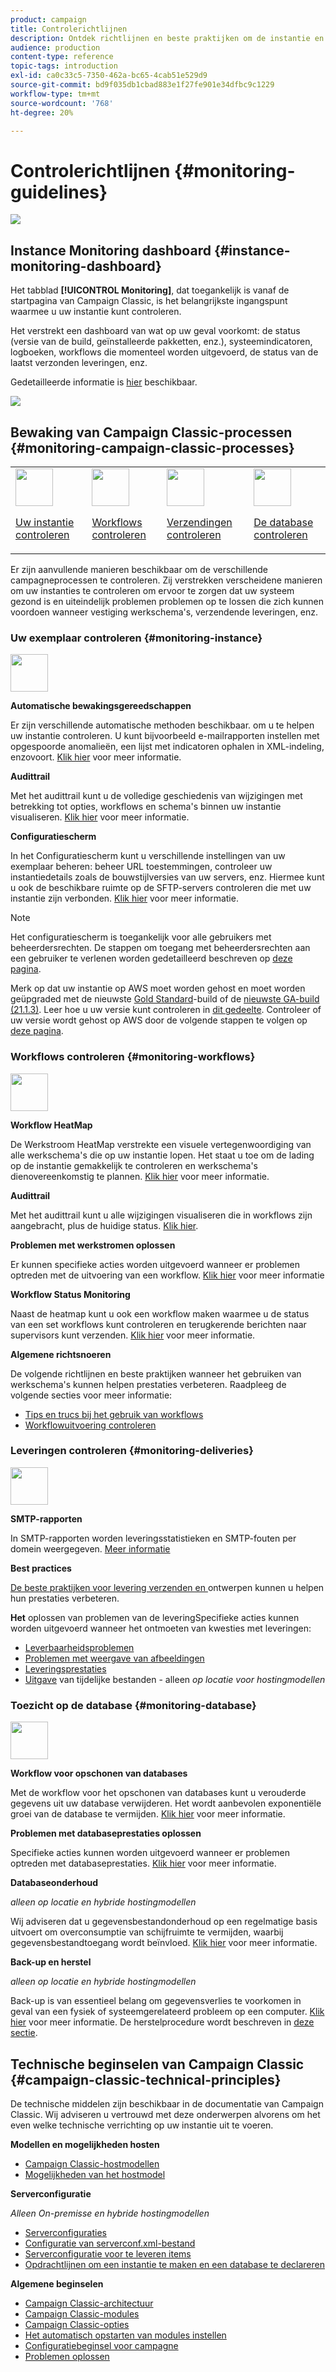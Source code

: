 ```yaml
---
product: campaign
title: Controlerichtlijnen
description: Ontdek richtlijnen en beste praktijken om de instantie en processen van de Campagne te controleren.
audience: production
content-type: reference
topic-tags: introduction
exl-id: ca0c33c5-7350-462a-bc65-4cab51e529d9
source-git-commit: bd9f035db1cbad883e1f27fe901e34dfbc9c1229
workflow-type: tm+mt
source-wordcount: '768'
ht-degree: 20%

---
```


# Controlerichtlijnen {#monitoring-guidelines}

![](../../assets/v7-only.svg)

## Instance Monitoring dashboard {#instance-monitoring-dashboard}

Het tabblad **[!UICONTROL Monitoring]**, dat toegankelijk is vanaf de startpagina van Campaign Classic, is het belangrijkste ingangspunt waarmee u uw instantie kunt controleren.

Het verstrekt een dashboard van wat op uw geval voorkomt: de status (versie van de build, geïnstalleerde pakketten, enz.), systeemindicatoren, logboeken, workflows die momenteel worden uitgevoerd, de status van de laatst verzonden leveringen, enz.

Gedetailleerde informatie is [hier](../../production/using/monitoring-processes.md) beschikbaar.

![](assets/monitoring_tab.png)

## Bewaking van Campaign Classic-processen {#monitoring-campaign-classic-processes}

<table>
<tr><td><img src="assets/do-not-localize/icon_system.svg" width="60px"><p><a href="#monitoring-instance">Uw instantie controleren</a></p></td>
<td><img src="assets/do-not-localize/icon_workflows.svg" width="60px"><p><a href="#monitoring-workflows">Workflows controleren</a></p></td>
<td><img src="assets/do-not-localize/icon_send.svg" width="60px"><p><a href="#monitoring-deliveries">Verzendingen controleren</a></p></td>
<td><img src="assets/do-not-localize/icon_database.svg" width="60px"><p><a href="#monitoring-database">De database controleren</a></p></td></tr>
</table>

Er zijn aanvullende manieren beschikbaar om de verschillende campagneprocessen te controleren. Zij verstrekken verscheidene manieren om uw instanties te controleren om ervoor te zorgen dat uw systeem gezond is en uiteindelijk problemen problemen op te lossen die zich kunnen voordoen wanneer vestiging werkschema&#39;s, verzendende leveringen, enz.

### Uw exemplaar controleren {#monitoring-instance}

<img src="assets/do-not-localize/icon_system.svg" width="60px">

**Automatische bewakingsgereedschappen**

Er zijn verschillende automatische methoden beschikbaar. om u te helpen uw instantie controleren. U kunt bijvoorbeeld e-mailrapporten instellen met opgespoorde anomalieën, een lijst met indicatoren ophalen in XML-indeling, enzovoort. [Klik hier](../../production/using/monitoring-processes.md#automatic-monitoring) voor meer informatie.

**Audittrail**

Met het audittrail kunt u de volledige geschiedenis van wijzigingen met betrekking tot opties, workflows en schema&#39;s binnen uw instantie visualiseren. [Klik hier](../../production/using/audit-trail.md) voor meer informatie.

**Configuratiescherm**

In het Configuratiescherm kunt u verschillende instellingen van uw exemplaar beheren: beheer URL toestemmingen, controleer uw instantiedetails zoals de bouwstijlversies van uw servers, enz. Hiermee kunt u ook de beschikbare ruimte op de SFTP-servers controleren die met uw instantie zijn verbonden. [Klik hier](https://experienceleague.adobe.com/docs/control-panel/using/control-panel-home.html?lang=nl) voor meer informatie.

>[!NOTE]
>
>Het configuratiescherm is toegankelijk voor alle gebruikers met beheerdersrechten. De stappen om toegang met beheerdersrechten aan een gebruiker te verlenen worden gedetailleerd beschreven op [deze pagina](https://experienceleague.adobe.com/docs/control-panel/using/discover-control-panel/managing-permissions.html?lang=nl#discover-control-panel).
>
>Merk op dat uw instantie op AWS moet worden gehost en moet worden geüpgraded met de nieuwste [Gold Standard](../../rn/using/gs-overview.md)-build of de [nieuwste GA-build (21.1.3)](../../rn/using/latest-release.md). Leer hoe u uw versie kunt controleren in [dit gedeelte](../../platform/using/launching-adobe-campaign.md#getting-your-campaign-version). Controleer of uw versie wordt gehost op AWS door de volgende stappen te volgen op [deze pagina](https://experienceleague.adobe.com/docs/control-panel/using/faq.html).

### Workflows controleren {#monitoring-workflows}

<img src="assets/do-not-localize/icon_workflows.svg" width="60px">

**Workflow HeatMap**

De Werkstroom HeatMap verstrekte een visuele vertegenwoordiging van alle werkschema&#39;s die op uw instantie lopen. Het staat u toe om de lading op de instantie gemakkelijk te controleren en werkschema&#39;s dienovereenkomstig te plannen. [Klik hier](../../workflow/using/heatmap.md) voor meer informatie.

**Audittrail**

Met het audittrail kunt u alle wijzigingen visualiseren die in workflows zijn aangebracht, plus de huidige status. [Klik hier](../../production/using/audit-trail.md).

**Problemen met werkstromen oplossen**

Er kunnen specifieke acties worden uitgevoerd wanneer er problemen optreden met de uitvoering van een workflow. [Klik hier](../../production/using/workflow-execution.md) voor meer informatie

**Workflow Status Monitoring**

Naast de heatmap kunt u ook een workflow maken waarmee u de status van een set workflows kunt controleren en terugkerende berichten naar supervisors kunt verzenden. [Klik hier](../../workflow/using/supervising-workflows.md) voor meer informatie.

**Algemene richtsnoeren**

De volgende richtlijnen en beste praktijken wanneer het gebruiken van werkschema&#39;s kunnen helpen prestaties verbeteren. Raadpleeg de volgende secties voor meer informatie:
* [Tips en trucs bij het gebruik van workflows](../../workflow/using/workflow-best-practices.md)
* [Workflowuitvoering controleren](../../workflow/using/monitoring-workflow-execution.md)

### Leveringen controleren {#monitoring-deliveries}

<img src="assets/do-not-localize/icon_send.svg" width="60px">

**SMTP-rapporten**

In SMTP-rapporten worden leveringsstatistieken en SMTP-fouten per domein weergegeven. [Meer informatie](../../production/using/monitoring-processes.md)

**Best practices**

[De beste praktijken voor levering verzenden en ](../../delivery/using/delivery-best-practices.md) ontwerpen kunnen u helpen hun prestaties verbeteren.

**Het**
oplossen van problemen van de leveringSpecifieke acties kunnen worden uitgevoerd wanneer het ontmoeten van kwesties met leveringen:
* [Leverbaarheidsproblemen](../../production/using/performance-and-throughput-issues.md#deliverability_issues)
* [Problemen met weergave van afbeeldingen](../../production/using/image-display-issues.md)
* [Leveringsprestaties](../../delivery/using/delivery-performances.md)
* [Uitgave](../../production/using/temporary-files.md)  van tijdelijke bestanden - alleen  *op locatie voor hostingmodellen*

### Toezicht op de database {#monitoring-database}

<img src="assets/do-not-localize/icon_database.svg" width="60px">

**Workflow voor opschonen van databases**

Met de workflow voor het opschonen van databases kunt u verouderde gegevens uit uw database verwijderen. Het wordt aanbevolen exponentiële groei van de database te vermijden. [Klik hier](../../production/using/database-cleanup-workflow.md) voor meer informatie.

**Problemen met databaseprestaties oplossen**

Specifieke acties kunnen worden uitgevoerd wanneer er problemen optreden met databaseprestaties. [Klik hier](../../production/using/database-performances.md) voor meer informatie.

**Databaseonderhoud**

*alleen op locatie en hybride hostingmodellen*

Wij adviseren dat u gegevensbestandonderhoud op een regelmatige basis uitvoert om overconsumptie van schijfruimte te vermijden, waarbij gegevensbestandtoegang wordt beïnvloed. [Klik hier](../../production/using/recommendations.md) voor meer informatie.

**Back-up en herstel**

*alleen op locatie en hybride hostingmodellen*

Back-up is van essentieel belang om gegevensverlies te voorkomen in geval van een fysiek of systeemgerelateerd probleem op een computer. [Klik hier](../../production/using/backup.md) voor meer informatie. De herstelprocedure wordt beschreven in [deze sectie](../../production/using/restoration.md).

## Technische beginselen van Campaign Classic {#campaign-classic-technical-principles}

De technische middelen zijn beschikbaar in de documentatie van Campaign Classic. Wij adviseren u vertrouwd met deze onderwerpen alvorens om het even welke technische verrichting op uw instantie uit te voeren.

**Modellen en mogelijkheden hosten**

* [Campaign Classic-hostmodellen](../../installation/using/hosting-models.md)
* [Mogelijkheden van het hostmodel](../../installation/using/capability-matrix.md)

**Serverconfiguratie**

*Alleen On-premisse en hybride hostingmodellen*

* [Serverconfiguraties](../../installation/using/configuring-campaign-server.md)
* [Configuratie van serverconf.xml-bestand](../../installation/using/the-server-configuration-file.md)
* [Serverconfiguratie voor te leveren items](../../installation/using/email-deliverability.md)
* [Opdrachtlijnen om een instantie te maken en een database te declareren](../../installation/using/command-lines.md)

**Algemene beginselen**

* [Campaign Classic-architectuur](../../production/using/general-architecture.md)
* [Campaign Classic-modules](../../production/using/operating-principle.md)
* [Campaign Classic-opties](../../installation/using/configuring-campaign-options.md)
* [Het automatisch opstarten van modules instellen](../../production/using/administration.md)
* [Configuratiebeginsel voor campagne](../../production/using/configuration-principle.md)
* [Problemen oplossen](../../production/using/performance-and-throughput-issues.md)
